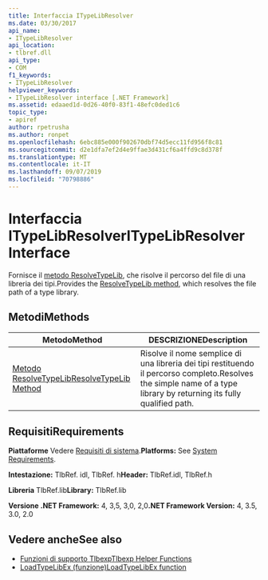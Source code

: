 ```yaml
---
title: Interfaccia ITypeLibResolver
ms.date: 03/30/2017
api_name:
- ITypeLibResolver
api_location:
- tlbref.dll
api_type:
- COM
f1_keywords:
- ITypeLibResolver
helpviewer_keywords:
- ITypeLibResolver interface [.NET Framework]
ms.assetid: edaaed1d-0d26-40f0-83f1-48efc0ded1c6
topic_type:
- apiref
author: rpetrusha
ms.author: ronpet
ms.openlocfilehash: 6ebc885e000f902670dbf74d5ecc11fd956f8c81
ms.sourcegitcommit: d2e1dfa7ef2d4e9ffae3d431cf6a4ffd9c8d378f
ms.translationtype: MT
ms.contentlocale: it-IT
ms.lasthandoff: 09/07/2019
ms.locfileid: "70798886"
---
```

# <a name="itypelibresolver-interface"></a><span data-ttu-id="b3b99-102">Interfaccia ITypeLibResolver</span><span class="sxs-lookup"><span data-stu-id="b3b99-102">ITypeLibResolver Interface</span></span>
<span data-ttu-id="b3b99-103">Fornisce il [metodo ResolveTypeLib](resolvetypelib-method.md), che risolve il percorso del file di una libreria dei tipi.</span><span class="sxs-lookup"><span data-stu-id="b3b99-103">Provides the [ResolveTypeLib method](resolvetypelib-method.md), which resolves the file path of a type library.</span></span>  
  
## <a name="methods"></a><span data-ttu-id="b3b99-104">Metodi</span><span class="sxs-lookup"><span data-stu-id="b3b99-104">Methods</span></span>  
  
|<span data-ttu-id="b3b99-105">Metodo</span><span class="sxs-lookup"><span data-stu-id="b3b99-105">Method</span></span>|<span data-ttu-id="b3b99-106">DESCRIZIONE</span><span class="sxs-lookup"><span data-stu-id="b3b99-106">Description</span></span>|  
|------------|-----------------|  
|[<span data-ttu-id="b3b99-107">Metodo ResolveTypeLib</span><span class="sxs-lookup"><span data-stu-id="b3b99-107">ResolveTypeLib Method</span></span>](resolvetypelib-method.md)|<span data-ttu-id="b3b99-108">Risolve il nome semplice di una libreria dei tipi restituendo il percorso completo.</span><span class="sxs-lookup"><span data-stu-id="b3b99-108">Resolves the simple name of a type library by returning its fully qualified path.</span></span>|  
  
## <a name="requirements"></a><span data-ttu-id="b3b99-109">Requisiti</span><span class="sxs-lookup"><span data-stu-id="b3b99-109">Requirements</span></span>  
 <span data-ttu-id="b3b99-110">**Piattaforme** Vedere [Requisiti di sistema](../../get-started/system-requirements.md).</span><span class="sxs-lookup"><span data-stu-id="b3b99-110">**Platforms:** See [System Requirements](../../get-started/system-requirements.md).</span></span>  
  
 <span data-ttu-id="b3b99-111">**Intestazione:** TlbRef. idl, TlbRef. h</span><span class="sxs-lookup"><span data-stu-id="b3b99-111">**Header:** TlbRef.idl, TlbRef.h</span></span>  
  
 <span data-ttu-id="b3b99-112">**Libreria** TlbRef.lib</span><span class="sxs-lookup"><span data-stu-id="b3b99-112">**Library:** TlbRef.lib</span></span>  
  
 <span data-ttu-id="b3b99-113">**Versione .NET Framework:** 4, 3,5, 3,0, 2,0</span><span class="sxs-lookup"><span data-stu-id="b3b99-113">**.NET Framework Version:** 4, 3.5, 3.0, 2.0</span></span>  
  
## <a name="see-also"></a><span data-ttu-id="b3b99-114">Vedere anche</span><span class="sxs-lookup"><span data-stu-id="b3b99-114">See also</span></span>

- [<span data-ttu-id="b3b99-115">Funzioni di supporto Tlbexp</span><span class="sxs-lookup"><span data-stu-id="b3b99-115">Tlbexp Helper Functions</span></span>](index.md)
- [<span data-ttu-id="b3b99-116">LoadTypeLibEx (funzione)</span><span class="sxs-lookup"><span data-stu-id="b3b99-116">LoadTypeLibEx function</span></span>](https://docs.microsoft.com/previous-versions/windows/desktop/api/oleauto/nf-oleauto-loadtypelibex)
